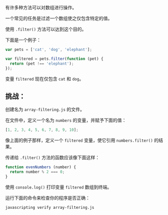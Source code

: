 有许多种方法可以对数组进行操作。

一个常见的任务是过滤一个数组使之仅包含特定的值。

使用 `.filter()` 方法可以达到这个目的。

下面是一个例子：

```js
var pets = ['cat', 'dog', 'elephant'];

var filtered = pets.filter(function (pet) {
  return (pet !== 'elephant');
});
```

变量 `filtered` 现在仅包含 `cat` 和 `dog`。

## 挑战：

创建名为 `array-filtering.js` 的文件。

在文件中，定义一个名为 `numbers` 的变量，并赋予下面的值：

```js
[1, 2, 3, 4, 5, 6, 7, 8, 9, 10];
```

像上面的例子那样，定义一个 `filtered` 变量，使它引用 `numbers.filter()` 的结果。

传递给 `.filter()` 方法的函数应该像下面这样：

```js
function evenNumbers (number) {
  return number % 2 === 0;
}
```

使用 `console.log()` 打印变量 `filtered` 数组到终端。

运行下面的命令来检查你的程序是否正确：

```bash
javascripting verify array-filtering.js
```
